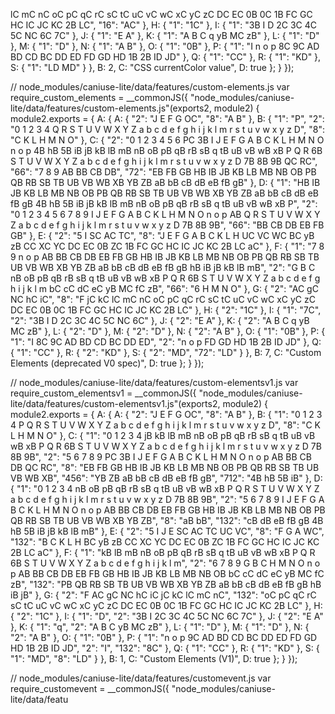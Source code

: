  lC mC nC oC pC qC rC sC tC uC vC wC xC yC zC DC EC 0B 0C 1B FC GC HC IC JC KC 2B LC", "16": "AC" }, H: { "1": "1C" }, I: { "1": "3B I D 2C 3C 4C 5C NC 6C 7C" }, J: { "1": "E A" }, K: { "1": "A B C q yB MC zB" }, L: { "1": "D" }, M: { "1": "D" }, N: { "1": "A B" }, O: { "1": "0B" }, P: { "1": "I n o p 8C 9C AD BD CD BC DD ED FD GD HD 1B 2B ID JD" }, Q: { "1": "CC" }, R: { "1": "KD" }, S: { "1": "LD MD" } }, B: 2, C: "CSS currentColor value", D: true };
  }
});

// node_modules/caniuse-lite/data/features/custom-elements.js
var require_custom_elements = __commonJS({
  "node_modules/caniuse-lite/data/features/custom-elements.js"(exports2, module2) {
    module2.exports = { A: { A: { "2": "J E F G OC", "8": "A B" }, B: { "1": "P", "2": "0 1 2 3 4 Q R S T U V W X Y Z a b c d e f g h i j k l m r s t u v w x y z D", "8": "C K L H M N O" }, C: { "2": "0 1 2 3 4 5 6 PC 3B I J E F G A B C K L H M N O n o p 4B hB 5B iB jB kB lB mB nB oB pB qB rB sB q tB uB vB wB xB P Q R 6B S T U V W X Y Z a b c d e f g h i j k l m r s t u v w x y z D 7B 8B 9B QC RC", "66": "7 8 9 AB BB CB DB", "72": "EB FB GB HB IB JB KB LB MB NB OB PB QB RB SB TB UB VB WB XB YB ZB aB bB cB dB eB fB gB" }, D: { "1": "HB IB JB KB LB MB NB OB PB QB RB SB TB UB VB WB XB YB ZB aB bB cB dB eB fB gB 4B hB 5B iB jB kB lB mB nB oB pB qB rB sB q tB uB vB wB xB P", "2": "0 1 2 3 4 5 6 7 8 9 I J E F G A B C K L H M N O n o p AB Q R S T U V W X Y Z a b c d e f g h i j k l m r s t u v w x y z D 7B 8B 9B", "66": "BB CB DB EB FB GB" }, E: { "2": "5 I SC AC TC", "8": "J E F G A B C K L H UC VC WC BC yB zB CC XC YC DC EC 0B ZC 1B FC GC HC IC JC KC 2B LC aC" }, F: { "1": "7 8 9 n o p AB BB CB DB EB FB GB HB IB JB KB LB MB NB OB PB QB RB SB TB UB VB WB XB YB ZB aB bB cB dB eB fB gB hB iB jB kB lB mB", "2": "G B C nB oB pB qB rB sB q tB uB vB wB xB P Q R 6B S T U V W X Y Z a b c d e f g h i j k l m bC cC dC eC yB MC fC zB", "66": "6 H M N O" }, G: { "2": "AC gC NC hC iC", "8": "F jC kC lC mC nC oC pC qC rC sC tC uC vC wC xC yC zC DC EC 0B 0C 1B FC GC HC IC JC KC 2B LC" }, H: { "2": "1C" }, I: { "1": "7C", "2": "3B I D 2C 3C 4C 5C NC 6C" }, J: { "2": "E A" }, K: { "2": "A B C q yB MC zB" }, L: { "2": "D" }, M: { "2": "D" }, N: { "2": "A B" }, O: { "1": "0B" }, P: { "1": "I 8C 9C AD BD CD BC DD ED", "2": "n o p FD GD HD 1B 2B ID JD" }, Q: { "1": "CC" }, R: { "2": "KD" }, S: { "2": "MD", "72": "LD" } }, B: 7, C: "Custom Elements (deprecated V0 spec)", D: true };
  }
});

// node_modules/caniuse-lite/data/features/custom-elementsv1.js
var require_custom_elementsv1 = __commonJS({
  "node_modules/caniuse-lite/data/features/custom-elementsv1.js"(exports2, module2) {
    module2.exports = { A: { A: { "2": "J E F G OC", "8": "A B" }, B: { "1": "0 1 2 3 4 P Q R S T U V W X Y Z a b c d e f g h i j k l m r s t u v w x y z D", "8": "C K L H M N O" }, C: { "1": "0 1 2 3 4 jB kB lB mB nB oB pB qB rB sB q tB uB vB wB xB P Q R 6B S T U V W X Y Z a b c d e f g h i j k l m r s t u v w x y z D 7B 8B 9B", "2": "5 6 7 8 9 PC 3B I J E F G A B C K L H M N O n o p AB BB CB DB QC RC", "8": "EB FB GB HB IB JB KB LB MB NB OB PB QB RB SB TB UB VB WB XB", "456": "YB ZB aB bB cB dB eB fB gB", "712": "4B hB 5B iB" }, D: { "1": "0 1 2 3 4 nB oB pB qB rB sB q tB uB vB wB xB P Q R S T U V W X Y Z a b c d e f g h i j k l m r s t u v w x y z D 7B 8B 9B", "2": "5 6 7 8 9 I J E F G A B C K L H M N O n o p AB BB CB DB EB FB GB HB IB JB KB LB MB NB OB PB QB RB SB TB UB VB WB XB YB ZB", "8": "aB bB", "132": "cB dB eB fB gB 4B hB 5B iB jB kB lB mB" }, E: { "2": "5 I J E SC AC TC UC VC", "8": "F G A WC", "132": "B C K L H BC yB zB CC XC YC DC EC 0B ZC 1B FC GC HC IC JC KC 2B LC aC" }, F: { "1": "kB lB mB nB oB pB qB rB sB q tB uB vB wB xB P Q R 6B S T U V W X Y Z a b c d e f g h i j k l m", "2": "6 7 8 9 G B C H M N O n o p AB BB CB DB EB FB GB HB IB JB KB LB MB NB OB bC cC dC eC yB MC fC zB", "132": "PB QB RB SB TB UB VB WB XB YB ZB aB bB cB dB eB fB gB hB iB jB" }, G: { "2": "F AC gC NC hC iC jC kC lC mC nC", "132": "oC pC qC rC sC tC uC vC wC xC yC zC DC EC 0B 0C 1B FC GC HC IC JC KC 2B LC" }, H: { "2": "1C" }, I: { "1": "D", "2": "3B I 2C 3C 4C 5C NC 6C 7C" }, J: { "2": "E A" }, K: { "1": "q", "2": "A B C yB MC zB" }, L: { "1": "D" }, M: { "1": "D" }, N: { "2": "A B" }, O: { "1": "0B" }, P: { "1": "n o p 9C AD BD CD BC DD ED FD GD HD 1B 2B ID JD", "2": "I", "132": "8C" }, Q: { "1": "CC" }, R: { "1": "KD" }, S: { "1": "MD", "8": "LD" } }, B: 1, C: "Custom Elements (V1)", D: true };
  }
});

// node_modules/caniuse-lite/data/features/customevent.js
var require_customevent = __commonJS({
  "node_modules/caniuse-lite/data/featu